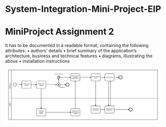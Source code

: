 # System-Integration-Mini-Project-EIP

<h1>MiniProject Assignment 2</h1>


It has to be documented in a readable format, containing the following attributes:
• authors’ details
• brief summary of the application’s architecture, business and technical features
• diagrams, illustrating the above
• installation instructions 

<img src="https://github.com/Mokayed/System-Integration-Mini-Project-EIP/blob/master/bmpn.png"/>
